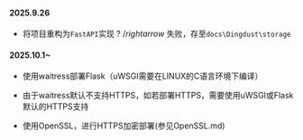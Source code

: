 #### 2025.9.26

* 将项目重构为`FastAPI`实现 ? $/rightarrow$ 失败，存至`docs\Dingdust\storage`

#### 2025.10.1~

* 使用waitress部署Flask（uWSGI需要在LINUX的C语言环境下编译）

* 由于waitress默认不支持HTTPS，如若部署HTTPS，需要使用uWSGI或Flask默认的HTTPS支持
* 使用OpenSSL，进行HTTPS加密部署(参见OpenSSL.md)
